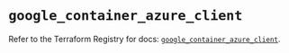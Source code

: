 # `google_container_azure_client`

Refer to the Terraform Registry for docs: [`google_container_azure_client`](https://registry.terraform.io/providers/hashicorp/google/5.25.0/docs/resources/container_azure_client).

